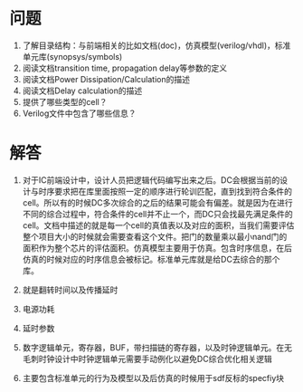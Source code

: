 # 问题

1. 了解目录结构：与前端相关的比如文档(doc)，仿真模型(verilog/vhdl)，标准单元库(synopsys/symbols)
2. 阅读文档transition time, propagation delay等参数的定义
3. 阅读文档Power Dissipation/Calculation的描述
4. 阅读文档Delay calculation的描述
5. 提供了哪些类型的cell？
6. Verilog文件中包含了哪些信息？

# 解答

1. 对于IC前端设计中，设计人员把逻辑代码编写出来之后。DC会根据当前的设计与时序要求把在库里面按照一定的顺序进行轮训匹配，直到找到符合条件的cell。所以有的时候DC多次综合的之后的结果可能会有偏差。就是因为在进行不同的综合过程中，符合条件的cell并不止一个，而DC只会找最先满足条件的cell。文档中描述的就是每一个cell的真值表以及对应的面积，当我们需要评估整个项目大小的时候就会需要查看这个文件。把门的数量乘以最小nand门的面积作为整个芯片的评估面积。仿真模型主要用于仿真。包含时序信息，在后仿真的时候对应的时序信息会被标记。标准单元库就是给DC去综合的那个库。

2. 就是翻转时间以及传播延时
3. 电源功耗
4. 延时参数
5. 数字逻辑单元，寄存器，BUF，带扫描链的寄存器，以及时钟逻辑单元。在无毛刺时钟设计中时钟逻辑单元需要手动例化以避免DC综合优化相关逻辑
6. 主要包含标准单元的行为及模型以及后仿真的时候用于sdf反标的specfiy块

